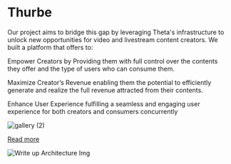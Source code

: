 # Thurbe

Our project aims to bridge this gap by leveraging Theta's infrastructure to unlock new opportunities for video and livestream content creators. We built a platform that offers to:

Empower Creators by Providing them with full control over the contents they offer and the type of users who can consume them.

Maximize Creator’s Revenue enabling them the potential to efficiently generate and realize the full revenue attracted from their contents.

Enhance User Experience fulfilling a seamless and engaging user experience for both creators and consumers concurrently

![gallery (2)](https://github.com/user-attachments/assets/6f34f8b5-9c31-4a03-8cc5-02246f8e2d1a)

[Read more](https://devpost.com/software/thube)

![Write up Architecture Img](https://github.com/user-attachments/assets/397ee6a9-ce39-4668-bb1a-abc305925b3b)
